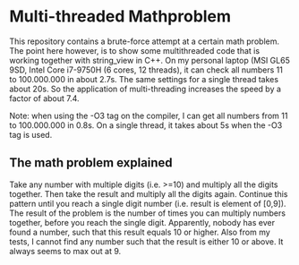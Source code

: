 # Multi-threaded Mathproblem
This repository contains a brute-force attempt at a certain math problem. The point here however, is to show some multithreaded code
that is working together with string_view in C++. On my personal laptop (MSI GL65 9SD, Intel Core i7-9750H (6 cores, 12 threads), it 
can check all numbers 11 to 100.000.000 in about 2.7s. The same settings for a single thread takes about 20s. So the application of
multi-threading increases the speed by a factor of about 7.4.

Note: when using the -O3 tag on the compiler, I can get all numbers from 11 to 100.000.000 in 0.8s. On a single thread, it takes about
5s when the -O3 tag is used.

## The math problem explained
Take any number with multiple digits (i.e. >=10) and multiply all the digits together. Then take the result and multiply all the digits 
again. Continue this pattern until you reach a single digit number (i.e. result is element of [0,9]). The result of the problem is the
number of times you can multiply numbers together, before you reach the single digit.
Apparently, nobody has ever found a number, such that this result equals 10 or higher. Also from my tests, I cannot find any number 
such that the result is either 10 or above. It always seems to max out at 9.